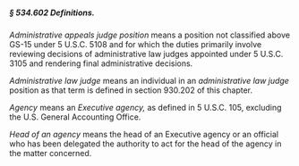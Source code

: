 ##### § 534.602 Definitions. #####

*Administrative appeals judge position* means a position not classified above GS-15 under 5 U.S.C. 5108 and for which the duties primarily involve reviewing decisions of administrative law judges appointed under 5 U.S.C. 3105 and rendering final administrative decisions.

*Administrative law judge* means an individual in an *administrative law judge* position as that term is defined in section 930.202 of this chapter.

*Agency* means an *Executive agency,* as defined in 5 U.S.C. 105, excluding the U.S. General Accounting Office.

*Head of an agency* means the head of an Executive agency or an official who has been delegated the authority to act for the head of the agency in the matter concerned.